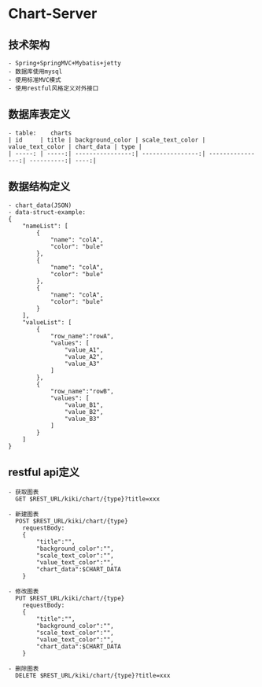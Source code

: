 # Chart-Server
## 技术架构
    - Spring+SpringMVC+Mybatis+jetty
    - 数据库使用mysql
    - 使用标准MVC模式
    - 使用restful风格定义对外接口
    
## 数据库表定义
    - table:    charts
    | id     | title | background_color | scale_text_color | value_text_color | chart_data | type |
    | -----: | -----:| ----------------:| ----------------:| ----------------:| ----------:| ----:|

## 数据结构定义
    - chart_data(JSON)
    - data-struct-example:
    {
        "nameList": [
            {
                "name": "colA",
                "color": "bule"
            },
            {
                "name": "colA",
                "color": "bule"
            },
            {
                "name": "colA",
                "color": "bule"
            }
        ],
        "valueList": [
            {
                "row_name":"rowA",
                "values": [
                    "value_A1",
                    "value_A2",
                    "value_A3"
                ]
            },
            {
                "row_name":"rowB",
                "values": [
                    "value_B1",
                    "value_B2",
                    "value_B3"
                ]
            }
        ]
    }
    
## restful api定义
    - 获取图表
      GET $REST_URL/kiki/chart/{type}?title=xxx
    
    - 新建图表
      POST $REST_URL/kiki/chart/{type}
        requestBody: 
        {
            "title":"",
            "background_color":"",
            "scale_text_color":"",
            "value_text_color":"",
            "chart_data":$CHART_DATA
        }
       
    - 修改图表    
      PUT $REST_URL/kiki/chart/{type}
        requestBody: 
        {
            "title":"",
            "background_color":"",
            "scale_text_color":"",
            "value_text_color":"",
            "chart_data":$CHART_DATA
        } 
    
    - 删除图表
      DELETE $REST_URL/kiki/chart/{type}?title=xxx
